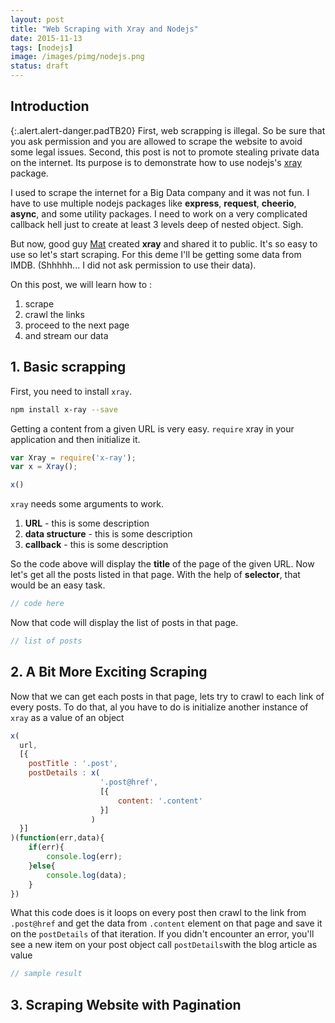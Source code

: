 ```yaml
---
layout: post
title: "Web Scraping with Xray and Nodejs"
date: 2015-11-13
tags: [nodejs]
image: /images/pimg/nodejs.png
status: draft
--- 
```


## Introduction

{:.alert.alert-danger.padTB20}
First, web scrapping is illegal. So be sure that you ask permission and you are allowed to scrape the website to avoid some legal issues.
Second, this post is not to promote stealing private data on the internet. Its purpose is to demonstrate how to use nodejs's [xray](#) package.

I used to scrape the internet for a Big Data company and it was not fun. I have to use multiple nodejs packages like **express**, **request**, **cheerio**, **async**, and some utility packages. I need to work on a very complicated callback hell just to create at least 3 levels deep of nested object. Sigh. 

But now, good guy [Mat](#) created **xray** and shared it to public. It's so easy to use so let's start scraping. For this deme I'll be getting some data from IMDB. (Shhhhh... I did not ask permission to use their data).

On this post, we will learn how to :

1. scrape
2. crawl the links
3. proceed to the next page
4. and stream our data

## 1. Basic scrapping

First, you need to install ``xray``.

~~~sh
npm install x-ray --save
~~~

Getting a content from a given URL is very easy. ``require`` xray in your application and then initialize it. 

~~~javascript
var Xray = require('x-ray');
var x = Xray();

x()
~~~

``xray`` needs some arguments to work. 

1. **URL** - this is some description
2. **data structure** - this is some description
3. **callback** - this is some description

So the code above will display the **title** of the page of the given URL. Now let's get all the posts listed in that page. With the help of **selector**, that would be an easy task.

~~~javascript
// code here
~~~

Now that code will display the list of posts in that page.

~~~javascript
// list of posts
~~~


## 2. A Bit More Exciting Scraping

Now that we can get each posts in that page, lets try to crawl to each link of every posts. To do that, al you have to do is initialize another instance of ``xray`` as a value of an object

~~~javascript
x(
  url,
  [{
    postTitle : '.post',
    postDetails : x(
                    '.post@href',
                    [{
                        content: '.content'
                    }]
                  )
  }]
)(function(err,data){
	if(err){
		console.log(err);
	}else{
		console.log(data);
	}
})
~~~

What this code does is it loops on every post then crawl to the link from ``.post@href`` and get the data from ``.content`` element on that page and save it on the ``postDetails`` of that iteration. If you didn't encounter an error, you'll see a new item on your post object call ``postDetails``with the blog article as value

~~~javascript
// sample result
~~~

## 3. Scraping Website with Pagination 